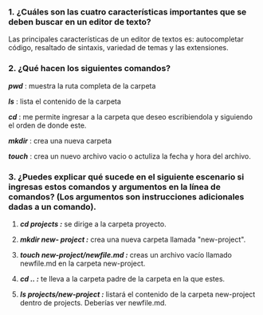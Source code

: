 ### **1. ¿Cuáles son las cuatro características importantes que se deben buscar en un editor de texto?**

Las principales características de un editor de textos es: autocompletar código, resaltado de sintaxis, variedad de temas y las extensiones. 

### **2. ¿Qué hacen los siguientes comandos?**

***pwd*** : muestra la ruta completa de la carpeta

***ls*** : lista el contenido de la carpeta

***cd*** : me permite ingresar a la carpeta que deseo escribiendola y siguiendo el orden de donde este.

***mkdir*** : crea una nueva carpeta

***touch*** : crea un nuevo archivo vacio o actuliza la fecha y hora del archivo.

### **3. ¿Puedes explicar qué sucede en el siguiente escenario si ingresas estos comandos y argumentos en la línea de comandos? (Los argumentos son instrucciones adicionales dadas a un comando).**

1. ***cd projects :*** se dirige a la carpeta proyecto.

2. ***mkdir new- project :*** crea una nueva carpeta llamada "new-project".

3. ***touch new-project/newfile.md :*** creas un archivo vacío llamado newfile.md en la carpeta new-project.

4. ***cd .. :*** te lleva a la carpeta padre de la carpeta en la que estes.

5. ***Is projects/new-project :*** listará el contenido de la carpeta new-project dentro de projects. Deberías ver newfile.md.
